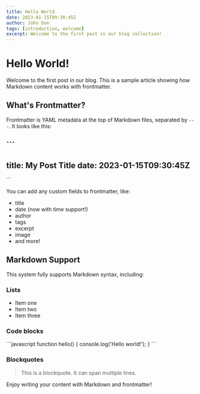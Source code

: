 ```yaml
---
title: Hello World
date: 2023-01-15T09:30:45Z
author: John Doe
tags: [introduction, welcome]
excerpt: Welcome to the first post in our blog collection!
---
```


# Hello World!

Welcome to the first post in our blog. This is a sample article showing how Markdown content works with frontmatter.

## What's Frontmatter?

Frontmatter is YAML metadata at the top of Markdown files, separated by `---`. It looks like this:

\`\`\`
---
title: My Post Title
date: 2023-01-15T09:30:45Z
---
\`\`\`

You can add any custom fields to frontmatter, like:

- title
- date (now with time support!)
- author
- tags
- excerpt
- image
- and more!

## Markdown Support

This system fully supports Markdown syntax, including:

### Lists

- Item one
- Item two
- Item three

### Code blocks

\`\`\`javascript
function hello() {
  console.log('Hello world!');
}
\`\`\`

### Blockquotes

> This is a blockquote.
> It can span multiple lines.

Enjoy writing your content with Markdown and frontmatter!
